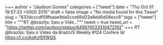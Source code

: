 
+++
author = "Jaydson Gomes"
categories = ["tweet"]
date = "Thu Oct 01 19:57:33 +0000 2015"
draft = false
image = "No media found for this Tweet"
slug = "833dcccdf59fbaae9da5cce66d22e8dd6d08ecc8"
tags = ["tweet"]
title = """RT @braziljs: Saiu o Víde..."""
tweet = true
tweet_url = "https://twitter.com/jaydson/status/649674533310472192"
+++
RT @braziljs: Saiu o Vídeo da BrazilJS Weekly #124 Confere lá! https://t.co/AoKzfDfWQS
